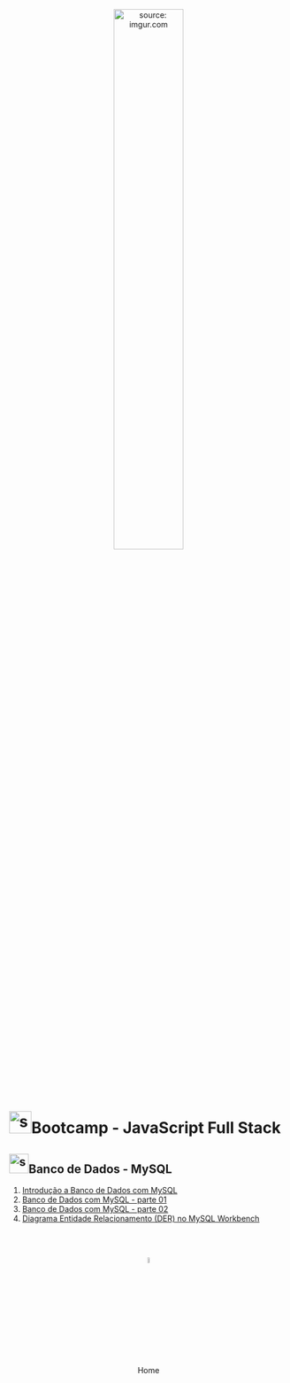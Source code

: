<div align="center">
    <img src="https://i.imgur.com/r9lrbPG.png" title="source: imgur.com" width="50%"/>
</div>
<h1><img src="https://i.imgur.com/r9lrbPG.png" title="source: imgur.com" width="40px"/>Bootcamp - JavaScript Full Stack </h1>

<h2><img src="https://i.imgur.com/Mh2KzWe.png" title="source: imgur.com" width="35px"/>Banco de Dados - MySQL</h2>

1. <a href="01.md" >Introdução a Banco de Dados com MySQL</a>
2. <a href="02.md" >Banco de Dados com MySQL - parte 01</a>
3. <a href="03.md" >Banco de Dados com MySQL - parte 02</a>
4. <a href="04.md" >Diagrama Entidade Relacionamento (DER) no MySQL Workbench</a>

<br /><br />
	
<div align="center"><a href="../README.md"><img src="https://i.imgur.com/kfHCxif.png" title="source: imgur.com" width="5%"/></a></div>
<div align="center">Home</div>

